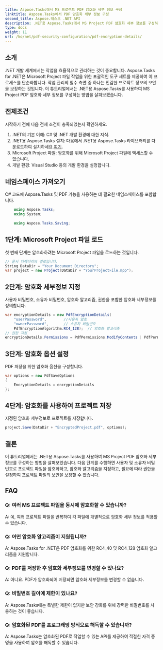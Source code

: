 ```yaml
---
title: Aspose.Tasks에서 MS 프로젝트 PDF 암호화 세부 정보 구성
linktitle: Aspose.Tasks에서 PDF 암호화 세부 정보 구성
second_title: Aspose.태스크 .NET API
description: .NET용 Aspose.Tasks에서 MS Project PDF 암호화 세부 정보를 구성하는 방법을 알아보세요. 사용자 및 소유자 비밀번호로 프로젝트 파일을 보호하세요.
type: docs
weight: 11
url: /ko/net/pdf-security-configuration/pdf-encryption-details/
---
```

## 소개
.NET 개발 세계에서는 작업을 효율적으로 관리하는 것이 중요합니다. Aspose.Tasks for .NET은 Microsoft Project 파일 작업을 위한 포괄적인 도구 세트를 제공하여 이 프로세스를 단순화합니다. 작업 관리의 필수 측면 중 하나는 민감한 프로젝트 정보의 보안을 보장하는 것입니다. 이 튜토리얼에서는 .NET용 Aspose.Tasks를 사용하여 MS Project PDF 암호화 세부 정보를 구성하는 방법을 살펴보겠습니다.
## 전제조건
시작하기 전에 다음 전제 조건이 충족되었는지 확인하세요.
1. .NET의 기본 이해: C# 및 .NET 개발 환경에 대한 지식.
2.  .NET용 Aspose.Tasks 설치: 다음에서 .NET용 Aspose.Tasks 라이브러리를 다운로드하여 설치하세요.[여기](https://releases.aspose.com/tasks/net/).
3. Microsoft Project 파일: 암호화를 위해 Microsoft Project 파일에 액세스할 수 있습니다.
4. 개발 환경: Visual Studio 등의 개발 환경을 설정합니다.

## 네임스페이스 가져오기
C# 코드에 Aspose.Tasks 및 PDF 기능을 사용하는 데 필요한 네임스페이스를 포함합니다.
```csharp
    using Aspose.Tasks;
    using System;
    
    using Aspose.Tasks.Saving;
```
## 1단계: Microsoft Project 파일 로드
첫 번째 단계는 암호화하려는 Microsoft Project 파일을 로드하는 것입니다.
```csharp
// 문서 디렉터리의 경로입니다.
String DataDir = "Your Document Directory";
var project = new Project(DataDir + "YourProjectFile.mpp");
```
## 2단계: 암호화 세부정보 지정
사용자 비밀번호, 소유자 비밀번호, 암호화 알고리즘, 권한을 포함한 암호화 세부정보를 정의합니다.
```csharp
var encryptionDetails = new PdfEncryptionDetails(
    "userPassword",        //사용자 암호
    "ownerPassword",       // 소유자 비밀번호
    PdfEncryptionAlgorithm.RC4_128);  // 암호화 알고리즘
// 권한 지정
encryptionDetails.Permissions = PdfPermissions.ModifyContents | PdfPermissions.ModifyAnnotations;
```
## 3단계: 암호화 옵션 설정
PDF 저장을 위한 암호화 옵션을 구성합니다.
```csharp
var options = new PdfSaveOptions
{
    EncryptionDetails = encryptionDetails
};
```
## 4단계: 암호화를 사용하여 프로젝트 저장
지정된 암호화 세부정보로 프로젝트를 저장합니다.
```csharp
project.Save(DataDir + "EncryptedProject.pdf", options);
```

## 결론
이 튜토리얼에서는 .NET용 Aspose.Tasks를 사용하여 MS Project PDF 암호화 세부 정보를 구성하는 방법을 살펴보았습니다. 다음 단계를 수행하면 사용자 및 소유자 비밀번호로 프로젝트 파일을 암호화하고, 암호화 알고리즘을 지정하고, 필요에 따라 권한을 설정하여 프로젝트 파일의 보안을 보장할 수 있습니다.
## FAQ
### Q: 여러 MS 프로젝트 파일을 동시에 암호화할 수 있습니까?
A: 예, 여러 프로젝트 파일을 반복하여 각 파일에 개별적으로 암호화 세부 정보를 적용할 수 있습니다.
### Q: 어떤 암호화 알고리즘이 지원됩니까?
A: Aspose.Tasks for .NET은 PDF 암호화를 위한 RC4_40 및 RC4_128 암호화 알고리즘을 지원합니다.
### Q: PDF를 저장한 후 암호화 세부정보를 변경할 수 있나요?
A: 아니요. PDF가 암호화되어 저장되면 암호화 세부정보를 변경할 수 없습니다.
### Q: 비밀번호 길이에 제한이 있나요?
A: Aspose.Tasks에는 특별한 제한이 없지만 보안 강화를 위해 강력한 비밀번호를 사용하는 것이 좋습니다.
### Q: 암호화된 PDF를 프로그래밍 방식으로 해독할 수 있습니까?
A: Aspose.Tasks는 암호화된 PDF로 작업할 수 있는 API를 제공하여 적절한 자격 증명을 사용하여 암호를 해독할 수 있습니다.